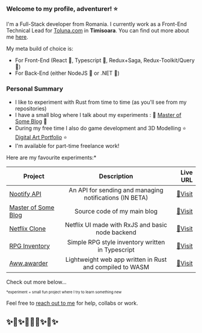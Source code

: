 ### Welcome to my profile, adventurer! ⭐️

I'm a Full-Stack developer from Romania. I currently work as a Front-End Technical Lead for [Toluna.com](https://tolunacorporate.com/) in **Timisoara**. You can find out more about me [here](https://robertnc.com).

My meta build of choice is:
 - For Front-End (React 💚, Typescript 💙, Redux+Saga, Redux-Toolkit/Query 💛)
 - For Back-End (either NodeJS 💚 or .NET 💙)
 

### Personal Summary
 - I like to experiment with Rust from time to time (as you'll see from my repositories)
 - I have a small blog where I talk about my experiments : 🚀 [Master of Some Blog](https://blog.robertnc.com/) 🚀
 - During my free time I also do game development and 3D Modelling ⭐️ [Digital Art Portfolio](https://www.artstation.com/thunderent) ⭐️
 - I'm available for part-time freelance work! 

Here are my favourite experiments:*

| Project        | Description           | Live URL  |
| ------------- |:-------------:| -----:|
| [Nootify API](https://nootify.onrender.com/)   | An API for sending and managing notifications (IN BETA) | [🚀Visit](https://nootify.onrender.com/) |
| [Master of Some Blog](https://github.com/nrobert-dev/thunderent-blog)   | Source code of my main blog | [🚀Visit](https://blog.robertnc.com) |
| [Netflix Clone](https://github.com/nrobert-dev/rxJS-netflix-clone)   | Netflix UI made with RxJS and basic node backend | [🚀Visit](https://nrobert-dev.github.io/rxJS-netflix-clone/) |
| [RPG Inventory](https://github.com/nrobert-dev/typescript-rpg-inventory)      | Simple RPG style inventory written in Typescript      |   [🚀Visit](https://nrobert-dev.github.io/typescript-rpg-inventory/) |
| [Aww.awarder](https://github.com/nrobert-dev/aww.arder)      | Lightweight web app written in Rust and compiled to WASM      |   [🚀Visit](https://nrobert-dev.github.io/aww.arder/) |
Check out more below...

<sub><sup>*experiment = small fun project where I try to learn something new</sup></sub>


Feel free to [reach out to me](mailto:robert.nechitelea@gmail.com) for help, collabs or work.

✨🚀✨👨🏻‍🚀✨🖖✨
---
 
